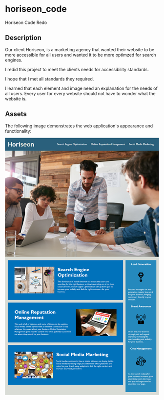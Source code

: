 # horiseon_code

Horiseon Code Redo

## Description

Our client Horiseon, is a marketing agency that wanted their website to be more accessible for all users and wanted it to be more optimzed for search engines. 

I redid this project to meet the clients needs for accessibility standards.

I hope that I met all standards they required.

I learned that each element and image need an explanation for the needs of all users. Every user for every website should not have to wonder what the website is. 

## Assets

The following image demonstrates the web application's appearance and functionality:

![The final webpage view.](assets/images/01-html-css-git-homework-demo.png)
